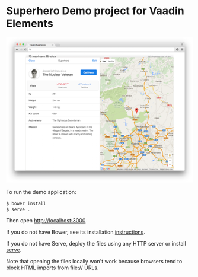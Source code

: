 # Superhero Demo project for Vaadin Elements

![Superhero screenshot](screenshot.png)

To run the demo application:
```
$ bower install
$ serve .
```
Then open [http://localhost:3000](http://localhost:3000/index.html)

If you do not have Bower, see its installation [instructions](http://bower.io/#install-bower).

If you do not have Serve, deploy the files using any HTTP server or
install [serve](https://www.npmjs.com/package/serve).

Note that opening the files locally won't work because browsers tend
to block HTML imports from file:// URLs.
